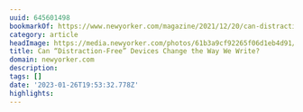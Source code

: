 ```yaml
---
uuid: 645601498
bookmarkOf: https://www.newyorker.com/magazine/2021/12/20/can-distraction-free-devices-change-the-way-we-write
category: article
headImage: https://media.newyorker.com/photos/61b3a9cf92265f06d1eb4d91/16:9/w_1280,c_limit/211220_r39572_rd.jpg
title: Can “Distraction-Free” Devices Change the Way We Write?
domain: newyorker.com
description:
tags: []
date: '2023-01-26T19:53:32.778Z'
highlights:
---
```



